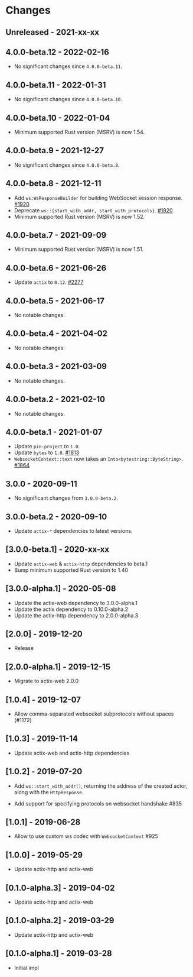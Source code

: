 # Changes

## Unreleased - 2021-xx-xx


## 4.0.0-beta.12 - 2022-02-16
- No significant changes since `4.0.0-beta.11`.


## 4.0.0-beta.11 - 2022-01-31
- No significant changes since `4.0.0-beta.10`.


## 4.0.0-beta.10 - 2022-01-04
- Minimum supported Rust version (MSRV) is now 1.54.


## 4.0.0-beta.9 - 2021-12-27
- No significant changes since `4.0.0-beta.8`.


## 4.0.0-beta.8 - 2021-12-11
- Add `ws:WsResponseBuilder` for building WebSocket session response. [#1920]
- Deprecate `ws::{start_with_addr, start_with_protocols}`. [#1920]
- Minimum supported Rust version (MSRV) is now 1.52.

[#1920]: https://github.com/actix/actix-web/pull/1920


## 4.0.0-beta.7 - 2021-09-09
- Minimum supported Rust version (MSRV) is now 1.51.


## 4.0.0-beta.6 - 2021-06-26
- Update `actix` to `0.12`. [#2277]

[#2277]: https://github.com/actix/actix-web/pull/2277


## 4.0.0-beta.5 - 2021-06-17
- No notable changes.


## 4.0.0-beta.4 - 2021-04-02
- No notable changes.


## 4.0.0-beta.3 - 2021-03-09
- No notable changes.


## 4.0.0-beta.2 - 2021-02-10
- No notable changes.


## 4.0.0-beta.1 - 2021-01-07
- Update `pin-project` to `1.0`.
- Update `bytes` to `1.0`. [#1813]
- `WebsocketContext::text` now takes an `Into<bytestring::ByteString>`. [#1864]

[#1813]: https://github.com/actix/actix-web/pull/1813
[#1864]: https://github.com/actix/actix-web/pull/1864


## 3.0.0 - 2020-09-11
- No significant changes from `3.0.0-beta.2`.


## 3.0.0-beta.2 - 2020-09-10
- Update `actix-*` dependencies to latest versions.


## [3.0.0-beta.1] - 2020-xx-xx
- Update `actix-web` & `actix-http` dependencies to beta.1
- Bump minimum supported Rust version to 1.40


## [3.0.0-alpha.1] - 2020-05-08
- Update the actix-web dependency to 3.0.0-alpha.1
- Update the actix dependency to 0.10.0-alpha.2
- Update the actix-http dependency to 2.0.0-alpha.3

## [2.0.0] - 2019-12-20

- Release

## [2.0.0-alpha.1] - 2019-12-15

- Migrate to actix-web 2.0.0

## [1.0.4] - 2019-12-07

- Allow comma-separated websocket subprotocols without spaces (#1172)

## [1.0.3] - 2019-11-14

- Update actix-web and actix-http dependencies

## [1.0.2] - 2019-07-20

- Add `ws::start_with_addr()`, returning the address of the created actor, along
  with the `HttpResponse`.

- Add support for specifying protocols on websocket handshake #835

## [1.0.1] - 2019-06-28

- Allow to use custom ws codec with `WebsocketContext` #925

## [1.0.0] - 2019-05-29

- Update actix-http and actix-web

## [0.1.0-alpha.3] - 2019-04-02

- Update actix-http and actix-web

## [0.1.0-alpha.2] - 2019-03-29

- Update actix-http and actix-web

## [0.1.0-alpha.1] - 2019-03-28

- Initial impl
